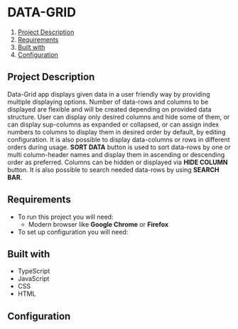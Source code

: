 # DATA-GRID    
1. [Project Description](#project-description)
2. [Requirements](#requirements)
3. [Built with](#built-with)
4. [Configuration](#configuration)
## Project Description
Data-Grid app displays given data in a user friendly way by providing multiple displaying options. 
Number of data-rows and columns to be displayed are flexible and will be created depending on provided data structure. 
User can display only desired columns and hide some of them, or can display sup-columns as expanded or collapsed, 
or can assign index numbers to columns to display them in desired order by default, by editing configuration.
It is also possible to display data-columns or rows in different orders during usage. **SORT DATA** button is 
used to sort data-rows by one or multi column-header names and display them in ascending or descending order as preferred. 
Columns can be hidden or displayed via **HIDE COLUMN** button. It is also possible to search needed data-rows by 
using **SEARCH BAR**.
## Requirements
- To run this project you will need:
  - Modern browser like **Google Chrome** or **Firefox**
- To set up configuration you will need:
## Built with
- TypeScript
- JavaScript
- CSS
- HTML
## Configuration

